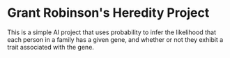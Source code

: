 # Grant Robinson's Heredity Project
This is a simple AI project that uses probability to infer the likelihood that each person in a family has a given gene, and whether
or not they exhibit a trait associated with the gene.
